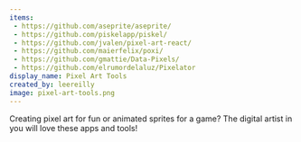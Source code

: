 ```yaml
---
items:
 - https://github.com/aseprite/aseprite/
 - https://github.com/piskelapp/piskel/
 - https://github.com/jvalen/pixel-art-react/
 - https://github.com/maierfelix/poxi/
 - https://github.com/gmattie/Data-Pixels/
 - https://github.com/elrumordelaluz/Pixelator
display_name: Pixel Art Tools
created_by: leereilly
image: pixel-art-tools.png
---
```

Creating pixel art for fun or animated sprites for a game? The digital artist in you will love these apps and tools!
